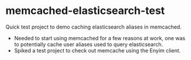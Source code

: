 memcached-elasticsearch-test
============================

Quick test project to demo caching elasticsearch aliases in memcached.

 - Needed to start using memcached for a few reasons at work, one was to potentially cache user aliases used to query elasticsearch.
 - Spiked a test project to check out memcache using the Enyim client.
